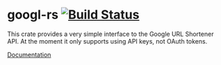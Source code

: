 # googl-rs [![Build Status](https://travis-ci.org/retep998/googl-rs.svg?branch=master)](https://travis-ci.org/retep998/googl-rs) #
This crate provides a very simple interface to the Google URL Shortener API. At the moment it only
supports using API keys, not OAuth tokens.

[Documentation](http://retep998.github.io/googl-rs/googl/)
